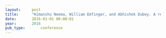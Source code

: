 ```yaml
---
layout:     post
title:      "Himanshu Neema, William Emfinger, and Abhishek Dubey. A reusable and extensible web-based co-simulation platform for transactive energy systems. In 3rd International Transactive Energy Systems. Portland, Oregon, 2016. GridWise® Architecture Council."
date:       2016-01-01 00:00:01
year:       2016
pub_type:       conference
---
```

